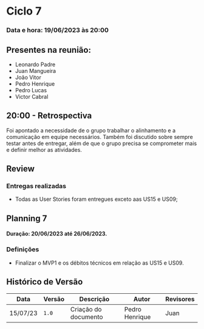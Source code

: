 # Ciclo 7

### Data e hora: 19/06/2023 às 20:00

## Presentes na reunião:

- Leonardo Padre
- Juan Mangueira
- João Vitor
- Pedro Henrique
- Pedro Lucas
- Victor Cabral


## 20:00 - Retrospectiva

Foi apontado a necessidade de o grupo trabalhar o alinhamento e a comunicação em equipe necessários. Também foi discutido sobre sempre testar antes de entregar, além de que o grupo precisa se comprometer mais e definir melhor as atividades.

## Review

### Entregas realizadas

* Todas as User Stories foram entregues exceto aas US15 e US09;

## Planning 7

#### Duração: 20/06/2023 até 26/06/2023.

### Definições

* Finalizar o MVP1 e os débitos técnicos em relação as US15 e US09.

## Histórico de Versão

Data | Versão | Descrição | Autor | Revisores
---- | ------ | --------- | ----- | ---------
15/07/23 | `1.0` | Criação do documento | Pedro Henrique | Juan